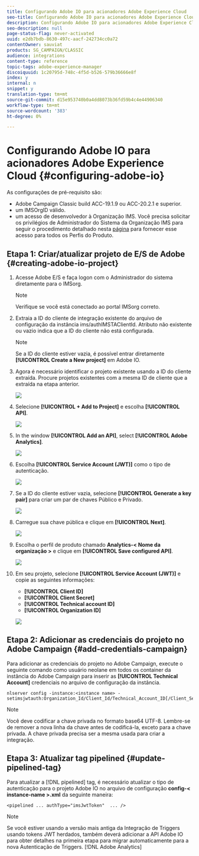 ```yaml
---
title: Configurando Adobe IO para acionadores Adobe Experience Cloud
seo-title: Configurando Adobe IO para acionadores Adobe Experience Cloud
description: Configurando Adobe IO para acionadores Adobe Experience Cloud
seo-description: null
page-status-flag: never-activated
uuid: e2db7bdb-8630-497c-aacf-242734cc0a72
contentOwner: sauviat
products: SG_CAMPAIGN/CLASSIC
audience: integrations
content-type: reference
topic-tags: adobe-experience-manager
discoiquuid: 1c20795d-748c-4f5d-b526-579b36666e8f
index: y
internal: n
snippet: y
translation-type: tm+mt
source-git-commit: d15e953740b0a4dd8073b36fd59b4c4e44906340
workflow-type: tm+mt
source-wordcount: '383'
ht-degree: 0%

---
```



# Configurando Adobe IO para acionadores Adobe Experience Cloud {#configuring-adobe-io}

As configurações de pré-requisito são:

* Adobe Campaign Classic build ACC-19.1.9 ou ACC-20.2.1 e superior.
* um IMSOrgID válido.
* um acesso de desenvolvedor à Organização IMS. Você precisa solicitar os privilégios de Administrador do Sistema da Organização IMS para seguir o procedimento detalhado nesta [página](https://helpx.adobe.com/ca/enterprise/admin-guide.html/ca/enterprise/using/manage-developers.ug.html) para fornecer esse acesso para todos os Perfis do Produto.

## Etapa 1: Criar/atualizar projeto de E/S de Adobe {#creating-adobe-io-project}

1. Acesse Adobe E/S e faça logon com o Administrador do sistema diretamente para o IMSorg.

   >[!NOTE]
   >
   > Verifique se você está conectado ao portal IMSorg correto.

1. Extraia a ID do cliente de integração existente do arquivo de configuração da instância ims/authIMSTAClientId. Atributo não existente ou vazio indica que a ID do cliente não está configurada.

   >[!NOTE]
   >
   >Se a ID do cliente estiver vazia, é possível entrar diretamente **[!UICONTROL Create a New project]** em Adobe IO.

1. Agora é necessário identificar o projeto existente usando a ID do cliente extraída. Procure projetos existentes com a mesma ID de cliente que a extraída na etapa anterior.

   ![](assets/adobe_io_8.png)

1. Selecione **[!UICONTROL + Add to Project]** e escolha **[!UICONTROL API]**.

   ![](assets/adobe_io_1.png)

1. In the window **[!UICONTROL Add an API]**, select **[!UICONTROL Adobe Analytics]**.

   ![](assets/adobe_io_2.png)

1. Escolha **[!UICONTROL Service Account (JWT)]** como o tipo de autenticação.

   ![](assets/adobe_io_3.png)

1. Se a ID do cliente estiver vazia, selecione **[!UICONTROL Generate a key pair]** para criar um par de chaves Público e Privado.

   ![](assets/adobe_io_4.png)

1. Carregue sua chave pública e clique em **[!UICONTROL Next]**.

   ![](assets/adobe_io_5.png)

1. Escolha o perfil de produto chamado **Analytics-&lt; Nome da organização >** e clique em **[!UICONTROL Save configured API]**.

   ![](assets/adobe_io_6.png)

1. Em seu projeto, selecione **[!UICONTROL Service Account (JWT)]** e copie as seguintes informações:
   * **[!UICONTROL Client ID]**
   * **[!UICONTROL Client Secret]**
   * **[!UICONTROL Technical account ID]**
   * **[!UICONTROL Organization ID]**

   ![](assets/adobe_io_7.png)

## Etapa 2: Adicionar as credenciais do projeto no Adobe Campaign {#add-credentials-campaign}

Para adicionar as credenciais do projeto no Adobe Campaign, execute o seguinte comando como usuário neolane em todos os container da instância do Adobe Campaign para inserir as **[!UICONTROL Technical Account]** credenciais no arquivo de configuração da instância.

```
nlserver config -instance:<instance name> -setimsjwtauth:Organization_Id/Client_Id/Technical_Account_ID[/Client_Secret[/Base64_encoded_Private_Key]]
```

>[!NOTE]
>
>Você deve codificar a chave privada no formato base64 UTF-8. Lembre-se de remover a nova linha da chave antes de codificá-la, exceto para a chave privada. A chave privada precisa ser a mesma usada para criar a integração.

## Etapa 3: Atualizar tag pipelined {#update-pipelined-tag}

Para atualizar a [!DNL pipelined] tag, é necessário atualizar o tipo de autenticação para o projeto Adobe IO no arquivo de configuração **config-&lt; instance-name >.xml** da seguinte maneira:

```
<pipelined ... authType="imsJwtToken"  ... />
```

>[!NOTE]
>
>Se você estiver usando a versão mais antiga da Integração de Triggers usando tokens JWT herdados, também deverá adicionar a API Adobe IO para obter detalhes na primeira etapa para migrar automaticamente para a nova Autenticação de Triggers. [!DNL Adobe Analytics]

